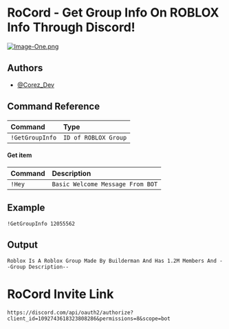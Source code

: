 
# RoCord - Get Group Info On ROBLOX Info Through Discord! 




[![Image-One.png](https://i.postimg.cc/3xzfpTZs/Image-One.png)](https://postimg.cc/ZWFLtX2H)

## Authors

- [@Corez_Dev](https://www.github.com/TooMuchCereal)


## Command Reference

#### 



| Command | Type     |         
| :-------- | :------- | 
| `!GetGroupInfo` | `ID of ROBLOX Group` | 

#### Get item


| Command   |  Description                       |
| :-------- |  :-------------------------------- |
| `!Hey`    |  `Basic Welcome Message From BOT`  |


## Example

```
!GetGroupInfo 12055562
```

## Output

```
Roblox Is A Roblox Group Made By Builderman And Has 1.2M Members And --Group Description--
```
# RoCord Invite Link

```
https://discord.com/api/oauth2/authorize?client_id=1092743618323808286&permissions=8&scope=bot
```
